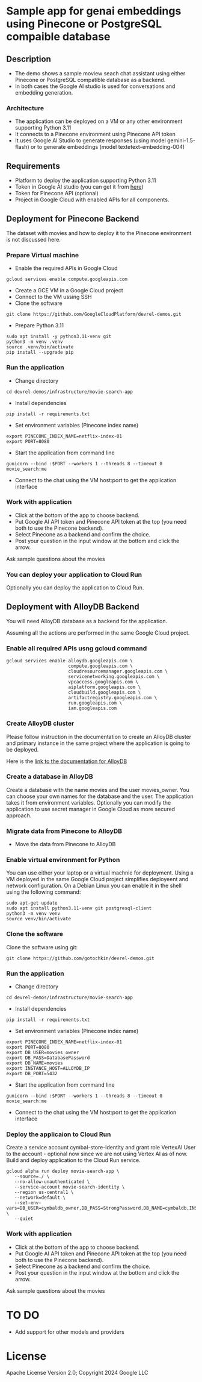 
# Sample app for genai embeddings using Pinecone or PostgreSQL compaible database
## Description
- The demo shows a sample moview seach chat assistant using either Pinecone or PostgreSQL compatible database as a backend. 
- In both cases the Google AI studio is used for conversations and embedding generation.

### Architecture
- The application can be deployed on a VM or any other environment supporting Python 3.11
- It connects to a Pinecone environment using Pinecone API token
- It uses Google AI Studio to generate responses (using model gemini-1.5-flash) or to generate embeddings (model textetext-embedding-004)

## Requirements
- Platform to deploy the application supporting Python 3.11
- Token in Google AI studio (you can get it from [here](https://ai.google.dev/gemini-api/docs/api-key))
- Token for Pinecone API (optional)
- Project in Google Cloud with enabled APIs for all components.


## Deployment for Pinecone Backend

The dataset with movies and how to deploy it to the Pinecone environment is not discussed here.

### Prepare Virtual machine
- Enable the required APIs in Google Cloud
```
gcloud services enable compute.googleapis.com
```
- Create a GCE VM in a Google Cloud project
- Connect to the VM ussing SSH
- Clone the software 
```
git clone https://github.com/GoogleCloudPlatform/devrel-demos.git
```
- Prepare Python 3.11 
```
sudo apt install -y python3.11-venv git
python3 -m venv .venv
source .venv/bin/activate
pip install --upgrade pip
```
### Run the application
- Change directory
```
cd devrel-demos/infrastructure/movie-search-app
```
- Install dependencies
```
pip install -r requirements.txt
```
- Set environment variables (Pinecone index name)
```
export PINECONE_INDEX_NAME=netflix-index-01
export PORT=8080
```
- Start the application from command line
```
gunicorn --bind :$PORT --workers 1 --threads 8 --timeout 0 movie_search:me
```
- Connect to the chat using the VM host:port to get the application interface

### Work with application
- Click at the bottom of the app to choose backend.
- Put Google AI API token and Pinecone API token at the top (you need both to use the Pinecone backend).
- Select Pinecone as a backend and confirm the choice.
- Post your question in the input window at the bottom and click the arrow.

Ask sample questions about the movies

### You can deploy your application to Cloud Run
Optionally you can deploy the application to Cloud Run. 

## Deployment with AlloyDB Backend
You will need AlloyDB database as a backend for the application.

Assuming all the actions are performed in the same Google Cloud project.
### Enable all required APIs usng gcloud command
```
gcloud services enable alloydb.googleapis.com \
                       compute.googleapis.com \
                       cloudresourcemanager.googleapis.com \
                       servicenetworking.googleapis.com \
                       vpcaccess.googleapis.com \
                       aiplatform.googleapis.com \
                       cloudbuild.googleapis.com \
                       artifactregistry.googleapis.com \
                       run.googleapis.com \
                       iam.googleapis.com
```

### Create AlloyDB cluster
Please follow instruction in the documentation to create an AlloyDB cluster and primary instance in the same project where the application is going to be deployed.

Here is the [link to the documentation for AlloyDB](https://cloud.google.com/alloydb/docs/quickstart/create-and-connect)

### Create a database in AlloyDB
Create a database with the name movies and the user movies_owner. You can choose your own names for the database and the user. The application takes it from environment variables. Optionally you can modify the application to use secret manager in Google Cloud as more secured approach.

### Migrate data from Pinecone to AlloyDB
- Move the data from Pinecone to AlloyDB

### Enable virtual environment for Python
You can use either your laptop or a virtual machnie for deployment. Using a VM deployed in the same Google Cloud project simplifies deployeent and network configuration. On a Debian Linux you can enable it in the shell using the following command:
```
sudo apt-get update
sudo apt install python3.11-venv git postgresql-client
python3 -m venv venv
source venv/bin/activate
```

### Clone the software
Clone the software using git:
```
git clone https://github.com/gotochkin/devrel-demos.git
```
### Run the application
- Change directory
```
cd devrel-demos/infrastructure/movie-search-app
```
- Install dependencies
```
pip install -r requirements.txt
```
- Set environment variables (Pinecone index name)
```
export PINECONE_INDEX_NAME=netflix-index-01
export PORT=8080
export DB_USER=movies_owner
export DB_PASS=DatabasePassword
export DB_NAME=movies
export INSTANCE_HOST=ALLOYDB_IP
export DB_PORT=5432
```
- Start the application from command line
```
gunicorn --bind :$PORT --workers 1 --threads 8 --timeout 0 movie_search:me
```
- Connect to the chat using the VM host:port to get the application interface

### Deploy the applicaion to Cloud Run
Create a service account cymbal-store-identity and grant role VertexAI User to the account - optional now since we are not using Vertex AI as of now.
Build and deploy application to the Cloud Run service.

```
gcloud alpha run deploy movie-search-app \
   --source=./ \
   --no-allow-unauthenticated \
   --service-account movie-search-identity \
   --region us-central1 \
   --network=default \
   --set-env-vars=DB_USER=cymbaldb_owner,DB_PASS=StrongPassword,DB_NAME=cymbaldb,INSTANCE_HOST=127.0.0.1,DB_PORT=5432 \
   --quiet
```
### Work with application
- Click at the bottom of the app to choose backend.
- Put Google AI API token and Pinecone API token at the top (you need both to use the Pinecone backend).
- Select Pinecone as a backend and confirm the choice.
- Post your question in the input window at the bottom and click the arrow.

Ask sample questions about the movies

# TO DO
- Add support for other models and providers

# License
Apache License Version 2.0; 
Copyright 2024 Google LLC


